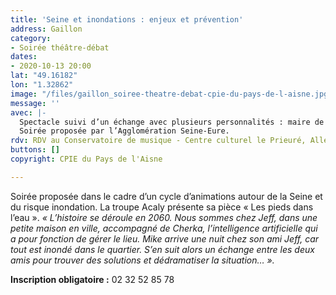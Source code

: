 ```yaml
---
title: 'Seine et inondations : enjeux et prévention'
address: Gaillon
category:
- Soirée théâtre-débat
dates:
- 2020-10-13 20:00
lat: "49.16182"
lon: "1.32862"
image: "/files/gaillon_soiree-theatre-debat-cpie-du-pays-de-l-aisne.jpg"
message: ''
avec: |-
  Spectacle suivi d’un échange avec plusieurs personnalités : maire de commune riveraine de Seine, pompier, ou associations.
  Soirée proposée par l’Agglomération Seine-Eure.
rdv: RDV au Conservatoire de musique - Centre culturel le Prieuré, Allée de l’ermitage.
buttons: []
copyright: CPIE du Pays de l'Aisne

---
```

Soirée proposée dans le cadre d’un cycle d’animations autour de la Seine et du risque inondation. La troupe Acaly présente sa pièce « Les pieds dans l’eau ». _« L’histoire se déroule en 2060. Nous sommes chez Jeff, dans une petite maison en ville, accompagné de Cherka, l’intelligence artificielle qui a pour fonction de gérer le lieu. Mike arrive une nuit chez son ami Jeff, car tout est inondé dans le quartier. S’en suit alors un échange entre les deux amis pour trouver des solutions et dédramatiser la situation… »._

**Inscription obligatoire :** 02 32 52 85 78